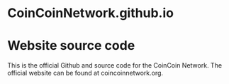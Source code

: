 CoinCoinNetwork.github.io
=========================

Website source code
=========================

This is the official Github and source code for the CoinCoin Network. 
The official website can be found at coincoinnetwork.org. 


